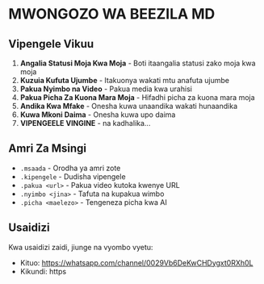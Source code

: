 # MWONGOZO WA BEEZILA MD

## Vipengele Vikuu

1. **Angalia Statusi Moja Kwa Moja** - Boti itaangalia statusi zako moja kwa moja
2. **Kuzuia Kufuta Ujumbe** - Itakuonya wakati mtu anafuta ujumbe
3. **Pakua Nyimbo na Video** - Pakua media kwa urahisi
4. **Pakua Picha Za Kuona Mara Moja** - Hifadhi picha za kuona mara moja
5. **Andika Kwa Mfake** - Onesha kuwa unaandika wakati hunaandika
6. **Kuwa Mkoni Daima** - Onesha kuwa upo daima
7. **VIPENGEELE VINGINE** - na kadhalika...

## Amri Za Msingi

- `.msaada` - Orodha ya amri zote
- `.kipengele` - Dudisha vipengele
- `.pakua <url>` - Pakua video kutoka kwenye URL
- `.nyimbo <jina>` - Tafuta na kupakua wimbo
- `.picha <maelezo>` - Tengeneza picha kwa AI

## Usaidizi

Kwa usaidizi zaidi, jiunge na vyombo vyetu:
- Kituo: https://whatsapp.com/channel/0029Vb6DeKwCHDygxt0RXh0L
- Kikundi: https
